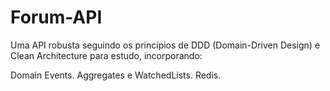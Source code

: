 # Forum-API
Uma API robusta seguindo os princípios de DDD (Domain-Driven Design) e Clean Architecture para estudo, incorporando:

Domain Events.
Aggregates e WatchedLists.
Redis.
